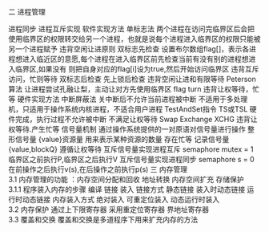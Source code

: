 二 进程管理

进程同步
进程互斥实现
 软件实现方法
  单标志法 两个进程在访问完临界区后会把使用临界区的权限转交给另一个进程，也就是说每个进程进入临界区的权限只能被另一个进程赋予
          违背空闲让进原则
  双标志先检查 设置布尔数组flag[]，表示各进程想进入临近区的意愿,每个进程在进入临界区前先检查当前有没有别的进程想进入临界区,如果没有
              则把自身对应的flag[i]设为true,然后开始访问临界区
              违背互斥访问，忙则等待
  双标志后检查 先上锁后检查
              违背空闲让进和有限等待
  Peterson算法 让进程尝试孔融让梨，主动让对方先使用临界区 flag turn
               违背让权等待，忙等
 硬件实现方法
  中断屏蔽法 关中断后不允许当前进程被中断
            不适用于多处理机，只适用于操作系统内核进程，不适合用户进程
  TestAndSet指令 TS或TSL 硬件完成，执行过程不允许被中断
            不满足让权等待
  Swap Exchange XCHG
            违背让权等待.产生忙等
信号量机制 通过操作系统提供的一对原语对信号量进行操作
  整形信号量 {value}资源量 用来表示某种资源的数量  存在忙等
  记录信号量 {value,blockQ}  遵循让权等待
互斥信号量实现进程互斥 semaphore mutex = 1 临界区之前执行P,临界区之后执行V
互斥信号量实现进程同步 semaphore s = 0 在前操作之后执行v(s),在后操作之前执行p(s)
三 内存管理  
3.1 内存管理的功能 ：内存空间分配和回收 地址转换 内存空间扩充 存储保护  
3.1.1 程序装入内存的步骤 编译 链接 装入
        链接方式 静态链接 装入时动态链接 运行时动态链接
        内存装入方式 绝对装入 可重定位装入 动态运行时装入  
3.2 内存保护
      通过上下限寄存器
      采用重定位寄存器 界地址寄存器  
3.3 覆盖和交换 覆盖和交换是多道程序下用来扩充内存的方法
